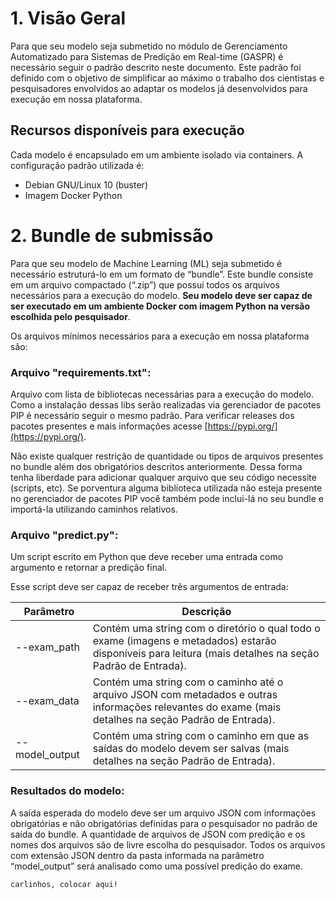 # 1. Visão Geral

Para que seu modelo seja submetido no módulo de Gerenciamento Automatizado para Sistemas de Predição em Real-time (GASPR) é necessário seguir o padrão descrito neste documento. Este padrão foi definido com o objetivo de simplificar ao máximo o trabalho dos cientistas e pesquisadores envolvidos ao adaptar os modelos já desenvolvidos para execução em nossa plataforma.

## Recursos disponíveis para execução
    
Cada modelo é encapsulado em um ambiente isolado via containers. A configuração padrão utilizada é:

- Debian GNU/Linux 10 (buster)
- Imagem Docker Python

# 2. Bundle de submissão
    
Para que seu modelo de Machine Learning (ML) seja submetido é necessário estruturá-lo em um formato de “bundle”. Este bundle consiste em um arquivo compactado (“.zip”) que possui todos os arquivos necessários para a execução do modelo. **Seu modelo deve ser capaz de ser executado em um ambiente Docker com imagem Python na versão escolhida pelo pesquisador**.

Os arquivos mínimos necessários para a execução em nossa plataforma são:

### Arquivo "requirements.txt":
    

Arquivo com lista de bibliotecas necessárias para a execução do modelo. Como a instalação dessas libs serão realizadas via gerenciador de pacotes PIP é necessário seguir o mesmo padrão. Para verificar releases dos pacotes presentes e mais informações acesse [https://pypi.org/](https://pypi.org/).

Não existe qualquer restrição de quantidade ou tipos de arquivos presentes no bundle além dos obrigatórios descritos anteriormente. Dessa forma tenha liberdade para adicionar qualquer arquivo que seu código necessite (scripts, etc). Se porventura alguma biblioteca utilizada não esteja presente no gerenciador de pacotes PIP você também pode inclui-lá no seu bundle e importá-la utilizando caminhos relativos.

### Arquivo "predict.py":

Um script escrito em Python que deve receber uma entrada como argumento e retornar a predição final.

Esse script deve ser capaz de receber três argumentos de entrada:

|Parâmetro|Descrição|
|--|--|
|--exam_path|Contém uma string com o diretório o qual todo o exame (imagens e metadados) estarão disponíveis para leitura (mais detalhes na seção Padrão de Entrada).|
|--exam_data|Contém uma string com o caminho até o arquivo JSON com metadados e outras informações relevantes do exame (mais detalhes na seção Padrão de Entrada).|
|--model_output|Contém uma string com o caminho em que as saídas do modelo devem ser salvas (mais detalhes na seção Padrão de Entrada).|

### Resultados do modelo:

A saída esperada do modelo deve ser um arquivo JSON com informações obrigatórias e não obrigatórias definidas para o pesquisador no padrão de saída do bundle. A quantidade de arquivos de JSON com predição e os nomes dos arquivos são de livre escolha do pesquisador. Todos os arquivos com extensão JSON dentro da pasta informada na parâmetro “model_output” será analisado como uma possível predição do exame.

```sh
carlinhos, colocar aqui!
```
